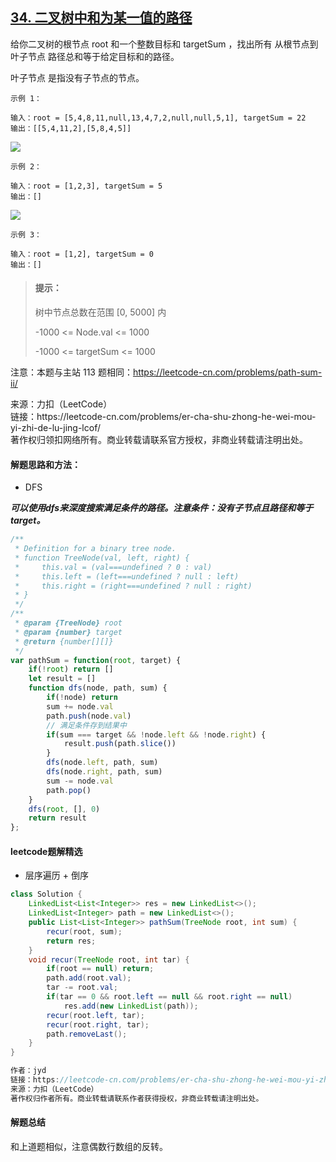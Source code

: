 ## [34. 二叉树中和为某一值的路径](https://leetcode-cn.com/problems/er-cha-shu-zhong-he-wei-mou-yi-zhi-de-lu-jing-lcof/)

<p>
给你二叉树的根节点 root 和一个整数目标和 targetSum ，找出所有 从根节点到叶子节点 路径总和等于给定目标和的路径。

叶子节点 是指没有子节点的节点。
</p>

```
示例 1：

输入：root = [5,4,8,11,null,13,4,7,2,null,null,5,1], targetSum = 22
输出：[[5,4,11,2],[5,8,4,5]]
```

![](https://assets.leetcode.com/uploads/2021/01/18/pathsumii1.jpg)

```
示例 2：

输入：root = [1,2,3], targetSum = 5
输出：[]
```

![](https://assets.leetcode.com/uploads/2021/01/18/pathsum2.jpg)

```
示例 3：

输入：root = [1,2], targetSum = 0
输出：[]
```


> #### 提示：
>
> 树中节点总数在范围 [0, 5000] 内
> 
> -1000 <= Node.val <= 1000
> 
> -1000 <= targetSum <= 1000

注意：本题与主站 113 题相同：https://leetcode-cn.com/problems/path-sum-ii/

<p style="font-size: 14px">
来源：力扣（LeetCode） <br>
链接：https://leetcode-cn.com/problems/er-cha-shu-zhong-he-wei-mou-yi-zhi-de-lu-jing-lcof/ <br>
著作权归领扣网络所有。商业转载请联系官方授权，非商业转载请注明出处。
</p>

#### 解题思路和方法：
- DFS

**_可以使用dfs来深度搜索满足条件的路径。注意条件：没有子节点且路径和等于target。_**

```js
/**
 * Definition for a binary tree node.
 * function TreeNode(val, left, right) {
 *     this.val = (val===undefined ? 0 : val)
 *     this.left = (left===undefined ? null : left)
 *     this.right = (right===undefined ? null : right)
 * }
 */
/**
 * @param {TreeNode} root
 * @param {number} target
 * @return {number[][]}
 */
var pathSum = function(root, target) {
    if(!root) return []
    let result = []
    function dfs(node, path, sum) {
        if(!node) return
        sum += node.val
        path.push(node.val)
        // 满足条件存到结果中
        if(sum === target && !node.left && !node.right) {
            result.push(path.slice())
        }
        dfs(node.left, path, sum)
        dfs(node.right, path, sum)
        sum -= node.val
        path.pop()
    }
    dfs(root, [], 0)
    return result
};
```

#### leetcode题解精选
- 层序遍历 + 倒序
```java
class Solution {
    LinkedList<List<Integer>> res = new LinkedList<>();
    LinkedList<Integer> path = new LinkedList<>(); 
    public List<List<Integer>> pathSum(TreeNode root, int sum) {
        recur(root, sum);
        return res;
    }
    void recur(TreeNode root, int tar) {
        if(root == null) return;
        path.add(root.val);
        tar -= root.val;
        if(tar == 0 && root.left == null && root.right == null)
            res.add(new LinkedList(path));
        recur(root.left, tar);
        recur(root.right, tar);
        path.removeLast();
    }
}

作者：jyd
链接：https://leetcode-cn.com/problems/er-cha-shu-zhong-he-wei-mou-yi-zhi-de-lu-jing-lcof/solution/mian-shi-ti-34-er-cha-shu-zhong-he-wei-mou-yi-zh-5/
来源：力扣（LeetCode）
著作权归作者所有。商业转载请联系作者获得授权，非商业转载请注明出处。
```

#### 解题总结
和上道题相似，注意偶数行数组的反转。
